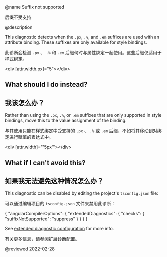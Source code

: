 @name Suffix not supported

后缀不受支持

@description

This diagnostic detects when the `.px`, `.%`, and `.em` suffixes are used with an attribute
binding. These suffixes are only available for style bindings.

此诊断会检测 `.px` 、 `.%` 和 `.em` 后缀何时与属性绑定一起使用。这些后缀仅适用于样式绑定。

<code-example format="html" language="html">

&lt;div [attr.width.px]="5"&gt;&lt;/div&gt;

</code-example>

## What should I do instead?

## 我该怎么办？

Rather than using the `.px`, `.%`, or `.em` suffixes that are only supported in style bindings,
move this to the value assignment of the binding.

与其使用只能在样式绑定中受支持的 `.px` 、 `.%` 或 `.em` 后缀，不如将其移动到对绑定进行赋值的表达式中。

<code-example format="html" language="html">
  
&lt;div [attr.width]="'5px'"&gt;&lt;/div&gt;

</code-example>

## What if I can't avoid this?

## 如果我无法避免这种情况怎么办？

This diagnostic can be disabled by editing the project's `tsconfig.json` file:

可以通过编辑项目的 `tsconfig.json` 文件来禁用此诊断：

<code-example format="json" language="json">

{
  "angularCompilerOptions": {
    "extendedDiagnostics": {
      "checks": {
        "suffixNotSupported": "suppress"
      }
    }
  }
}

</code-example>

See [extended diagnostic configuration](extended-diagnostics#configuration) for more info.

有关更多信息，请参阅[扩展诊断配置](extended-diagnostics#configuration)。

<!-- links -->

<!-- external links -->

<!-- end links -->

@reviewed 2022-02-28
